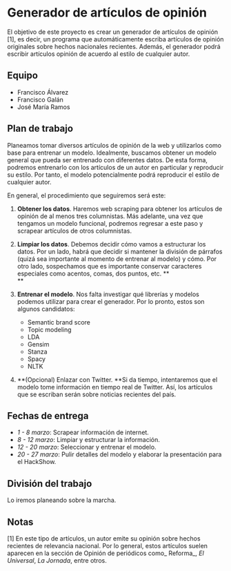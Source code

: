 # Generador de artículos de opinión

El objetivo de este proyecto es crear un generador de artículos de opinión [1], es decir, un programa que automáticamente escriba artículos de opinión originales sobre hechos nacionales recientes. Además, el generador podrá escribir artículos opinión de acuerdo al estilo de cualquier autor. 


## Equipo



*   Francisco Álvarez
*   Francisco Galán
*   José María Ramos


## **Plan de trabajo**

Planeamos tomar diversos artículos de opinión de la web y utilizarlos como base para entrenar un modelo. Idealmente, buscamos obtener un modelo general que pueda ser entrenado con diferentes datos. De esta forma, podremos entrenarlo con los artículos de un autor en particular y reproducir su estilo. Por tanto, el modelo potencialmente podrá reproducir el estilo de cualquier autor. 

En general, el procedimiento que seguiremos será este: 




1. **Obtener los datos**. Haremos web scraping para obtener los artículos de opinión de al menos tres columnistas. Más adelante, una vez que tengamos un modelo funcional, podremos regresar a este paso y scrapear artículos de otros columnistas. 

2. **Limpiar los datos**. Debemos decidir cómo vamos a estructurar los datos. Por un lado, habrá que decidir si mantener la división de párrafos (quizá sea importante al momento de entrenar al modelo) y cómo. Por otro lado, sospechamos que es importante conservar caracteres especiales como acentos, comas, dos puntos, etc. **  
**
3. **Entrenar el modelo**. Nos falta investigar qué librerías y modelos podemos utilizar para crear el generador. Por lo pronto, estos son algunos candidatos: 
    *   Semantic brand score
    *   Topic modeling
    *   LDA
    *   Gensim
    *   Stanza
    *   Spacy
    *   NLTK 

4. **(Opcional) Enlazar con Twitter. **Si da tiempo, intentaremos que el modelo tome información en tiempo real de Twitter. Así, los artículos que se escriban serán sobre noticias recientes del país.


## Fechas de entrega



*   _1 - 8 marzo_: Scrapear información de internet. 
*   _8 - 12 marzo_: Limpiar y estructurar la información.
*   _12 - 20 marzo_: Seleccionar y entrenar el modelo.
*   _20 - 27 marzo_: Pulir detalles del modelo y elaborar la presentación para el HackShow.


## División del trabajo

Lo iremos planeando sobre la marcha. 


<!-- Footnotes themselves at the bottom. -->
## Notas

[1] En este tipo de artículos, un autor emite su opinión sobre hechos recientes de relevancia nacional. Por lo general, estos artículos suelen aparecen en la sección de Opinión de periódicos como_ Reforma_, _El Universal_, _La Jornada_, entre otros. 
